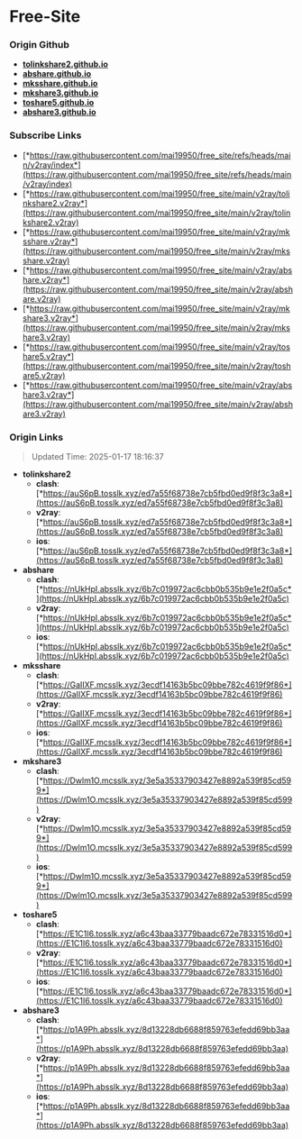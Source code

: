 # Free-Site

### Origin Github

- [**tolinkshare2.github.io**](https://github.com/tolinkshare2/tolinkshare2.github.io)
- [**abshare.github.io**](https://github.com/abshare/abshare.github.io)
- [**mksshare.github.io**](https://github.com/mksshare/mksshare.github.io)
- [**mkshare3.github.io**](https://github.com/mkshare3/mkshare3.github.io)
- [**toshare5.github.io**](https://github.com/toshare5/toshare5.github.io)
- [**abshare3.github.io**](https://github.com/abshare3/abshare3.github.io)

### Subscribe Links

- [*https://raw.githubusercontent.com/mai19950/free_site/refs/heads/main/v2ray/index*](https://raw.githubusercontent.com/mai19950/free_site/refs/heads/main/v2ray/index)
- [*https://raw.githubusercontent.com/mai19950/free_site/main/v2ray/tolinkshare2.v2ray*](https://raw.githubusercontent.com/mai19950/free_site/main/v2ray/tolinkshare2.v2ray)
- [*https://raw.githubusercontent.com/mai19950/free_site/main/v2ray/mksshare.v2ray*](https://raw.githubusercontent.com/mai19950/free_site/main/v2ray/mksshare.v2ray)
- [*https://raw.githubusercontent.com/mai19950/free_site/main/v2ray/abshare.v2ray*](https://raw.githubusercontent.com/mai19950/free_site/main/v2ray/abshare.v2ray)
- [*https://raw.githubusercontent.com/mai19950/free_site/main/v2ray/mkshare3.v2ray*](https://raw.githubusercontent.com/mai19950/free_site/main/v2ray/mkshare3.v2ray)
- [*https://raw.githubusercontent.com/mai19950/free_site/main/v2ray/toshare5.v2ray*](https://raw.githubusercontent.com/mai19950/free_site/main/v2ray/toshare5.v2ray)
- [*https://raw.githubusercontent.com/mai19950/free_site/main/v2ray/abshare3.v2ray*](https://raw.githubusercontent.com/mai19950/free_site/main/v2ray/abshare3.v2ray)

### Origin Links

> Updated Time: 2025-01-17 18:16:37

- **tolinkshare2**
  - **clash**: [*https://auS6pB.tosslk.xyz/ed7a55f68738e7cb5fbd0ed9f8f3c3a8*](https://auS6pB.tosslk.xyz/ed7a55f68738e7cb5fbd0ed9f8f3c3a8)
  - **v2ray**: [*https://auS6pB.tosslk.xyz/ed7a55f68738e7cb5fbd0ed9f8f3c3a8*](https://auS6pB.tosslk.xyz/ed7a55f68738e7cb5fbd0ed9f8f3c3a8)
  - **ios**: [*https://auS6pB.tosslk.xyz/ed7a55f68738e7cb5fbd0ed9f8f3c3a8*](https://auS6pB.tosslk.xyz/ed7a55f68738e7cb5fbd0ed9f8f3c3a8)
- **abshare**
  - **clash**: [*https://nUkHpI.absslk.xyz/6b7c019972ac6cbb0b535b9e1e2f0a5c*](https://nUkHpI.absslk.xyz/6b7c019972ac6cbb0b535b9e1e2f0a5c)
  - **v2ray**: [*https://nUkHpI.absslk.xyz/6b7c019972ac6cbb0b535b9e1e2f0a5c*](https://nUkHpI.absslk.xyz/6b7c019972ac6cbb0b535b9e1e2f0a5c)
  - **ios**: [*https://nUkHpI.absslk.xyz/6b7c019972ac6cbb0b535b9e1e2f0a5c*](https://nUkHpI.absslk.xyz/6b7c019972ac6cbb0b535b9e1e2f0a5c)
- **mksshare**
  - **clash**: [*https://GaIIXF.mcsslk.xyz/3ecdf14163b5bc09bbe782c4619f9f86*](https://GaIIXF.mcsslk.xyz/3ecdf14163b5bc09bbe782c4619f9f86)
  - **v2ray**: [*https://GaIIXF.mcsslk.xyz/3ecdf14163b5bc09bbe782c4619f9f86*](https://GaIIXF.mcsslk.xyz/3ecdf14163b5bc09bbe782c4619f9f86)
  - **ios**: [*https://GaIIXF.mcsslk.xyz/3ecdf14163b5bc09bbe782c4619f9f86*](https://GaIIXF.mcsslk.xyz/3ecdf14163b5bc09bbe782c4619f9f86)
- **mkshare3**
  - **clash**: [*https://Dwlm1O.mcsslk.xyz/3e5a35337903427e8892a539f85cd599*](https://Dwlm1O.mcsslk.xyz/3e5a35337903427e8892a539f85cd599)
  - **v2ray**: [*https://Dwlm1O.mcsslk.xyz/3e5a35337903427e8892a539f85cd599*](https://Dwlm1O.mcsslk.xyz/3e5a35337903427e8892a539f85cd599)
  - **ios**: [*https://Dwlm1O.mcsslk.xyz/3e5a35337903427e8892a539f85cd599*](https://Dwlm1O.mcsslk.xyz/3e5a35337903427e8892a539f85cd599)
- **toshare5**
  - **clash**: [*https://E1C1I6.tosslk.xyz/a6c43baa33779baadc672e78331516d0*](https://E1C1I6.tosslk.xyz/a6c43baa33779baadc672e78331516d0)
  - **v2ray**: [*https://E1C1I6.tosslk.xyz/a6c43baa33779baadc672e78331516d0*](https://E1C1I6.tosslk.xyz/a6c43baa33779baadc672e78331516d0)
  - **ios**: [*https://E1C1I6.tosslk.xyz/a6c43baa33779baadc672e78331516d0*](https://E1C1I6.tosslk.xyz/a6c43baa33779baadc672e78331516d0)
- **abshare3**
  - **clash**: [*https://p1A9Ph.absslk.xyz/8d13228db6688f859763efedd69bb3aa*](https://p1A9Ph.absslk.xyz/8d13228db6688f859763efedd69bb3aa)
  - **v2ray**: [*https://p1A9Ph.absslk.xyz/8d13228db6688f859763efedd69bb3aa*](https://p1A9Ph.absslk.xyz/8d13228db6688f859763efedd69bb3aa)
  - **ios**: [*https://p1A9Ph.absslk.xyz/8d13228db6688f859763efedd69bb3aa*](https://p1A9Ph.absslk.xyz/8d13228db6688f859763efedd69bb3aa)
